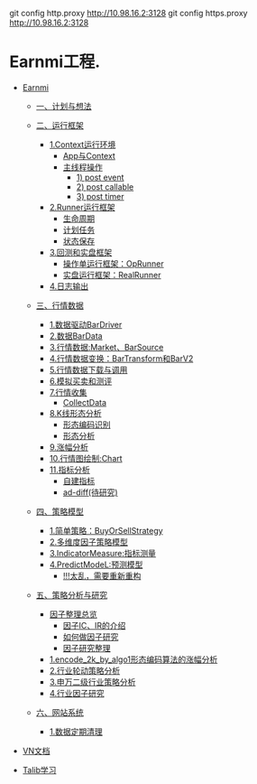 git config  http.proxy http://10.98.16.2:3128
git config  https.proxy http://10.98.16.2:3128

# Earnmi工程.
* [Earnmi](earnmi_docs/README.md)
    * [一、计划与想法](earnmi_docs/book/计划与想法.md)
    * [二、运行框架]()
        * [1.Context运行环境](earnmi_docs/book/context.md)
            * [App与Context](earnmi_docs/book/context.md#app)
            * [主线程操作](earnmi_docs/book/context.md#MainEventEvent)
                * [1) post event](earnmi_docs/book/context.md#post_event)
                * [2) post callable](earnmi_docs/book/context.md#post_callable)
                * [3) post timer](earnmi_docs/book/context.md#post_timer)                
        * [2.Runner运行框架](earnmi_docs/book/Runner运行框架.md)
            * [生命周期](earnmi_docs/book/Runner运行框架.md#lifecircle)
            * [计划任务](earnmi_docs/book/Runner运行框架.md#scheduler)
            * [状态保存](earnmi_docs/book/Runner运行框架.md#status_save)
        * [3.回测和实盘框架](earnmi_docs/book/回测和实盘框架.md)
            * [操作单运行框架：OpRunner](earnmi_docs/book/回测和实盘框架.md#OpRunner)
            * [实盘运行框架：RealRunner](earnmi_docs/book/回测和实盘框架.md#RealRunner)
        * [4.日志输出](earnmi_docs/book/日志.md)           
    * [三、行情数据](earnmi_docs/book/数据源.md)
        * [1.数据驱动BarDriver](earnmi_docs/book/数据源.md#BarDataDriver)
        * [2.数据BarData](earnmi_docs/book/数据源.md#BarData)
        * [3.行情数据:Market、BarSource](earnmi_docs/book/数据源.md#Market)
        * [4.行情数据变换：BarTransform和BarV2](earnmi_docs/book/数据源.md#barv2)
        * [5.行情数据下载与调用](earnmi_docs/book/数据源.md#donwnload)
        * [6.模拟买卖和测评](earnmi_docs/book/数据源.md#trader)
        * [7.行情收集](earnmi_docs/book/行情收集.md)
            * [CollectData](earnmi_docs/book/行情收集.md#collect_data)
        * [8.K线形态分析](earnmi_docs/book/k线形态分析.md)
            * [形态编码识别](earnmi_docs/book/k线形态分析.md#pattern)
            * [形态分析](earnmi_docs/book/k线形态分析.md#analysis)
        * [9.涨幅分析](earnmi_docs/book/涨幅分析.md)
        * [10.行情图绘制:Chart](earnmi_docs/book/行情图绘制.md)
        * [11.指标分析]()
            * [自建指标](earnmi_docs/book/自建指标.md)
            * [ad-diff(待研究)](earnmi_docs/book/indicator/ad-diff.md)
    * [四、策略模型](earnmi_docs/book/策略模型.md)
        * [1.简单策略：BuyOrSellStrategy](earnmi_docs/book/策略模型.md#simple_strategy)
        * [2.多维度因子策略模型](earnmi_docs/book/策略模型.md#factory_strategy)
        * [3.IndicatorMeasure:指标测量](earnmi_docs/book/指标测量.md)
        * [4.PredictModeL:预测模型](earnmi_docs/book/predict_model.md)
            * [!!!太乱，需要重新重构]()
    * [五、策略分析与研究]()
        * [因子整理总览](earnmi_docs/book/案例/因子整理总览.md)
            * [因子IC、IR的介绍](earnmi_docs/book/案例/因子整理总览.md#ic_ir)
            * [如何做因子研究](earnmi_docs/book/案例/因子整理总览.md#factory_intro)
            * [因子研究整理](earnmi_docs/book/案例/因子整理总览.md#factory_array)
        * [1.encode_2k_by_algo1形态编码算法的涨幅分析](earnmi_docs/book/案例/encode_2k_by_algo1形态编码算法的涨幅分析.md)
        * [2.行业轮动策略分析](earnmi_docs/book/案例/行业轮动策略分析.md)
        * [3.申万二级行业策略分析](earnmi_docs/book/案例/申万二级行业策略分析.md)
        * [4.行业因子研究](earnmi_docs/book/案例/行业因子研究.md)

    * [六、网站系统]()
        * [1.数据定期清理]()
     
* [VN文档](README.md)
* [Talib学习](earnmi_docs/Talib学习.md)
